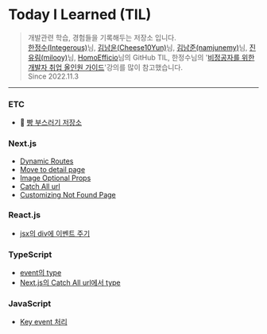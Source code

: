 # Today I Learned (TIL)
>개발관련 학습, 경험들을 기록해두는 저장소 입니다.  
>[한정수(Integerous)](https://github.com/Integerous/TIL)님, [김남윤(Cheese10Yun)](https://github.com/cheese10yun/TIL)님, [김남준(namjunemy)](https://github.com/namjunemy/TIL)님, [진유림(milooy)](http://milooy.github.io/TIL/)님, [HomoEfficio](https://github.com/HomoEfficio/dev-tips)님의 GitHub TIL, 한정수님의 '[비정공자를 위한 개발자 취업 올인원 가이드](https://www.inflearn.com/course/%EA%B0%9C%EB%B0%9C%EC%9E%90-%EC%B7%A8%EC%97%85-%ED%86%B5%ED%95%A9%ED%8E%B8)'강의를 많이 참고했습니다.  
>Since 2022.11.3

---
### ETC
- 🍞 [빵 부스러기 저장소](https://github.com/ChoJinmok/TIL/blob/master/ETC/BreadCrumbs.md)

### Next.js
- [Dynamic Routes](https://github.com/ChoJinmok/TIL/blob/master/Next.js/DynamicRoutes.md)
- [Move to detail page](https://github.com/ChoJinmok/TIL/blob/master/Next.js/MoveToDetail.md)
- [Image Optional Props](https://github.com/ChoJinmok/TIL/blob/master/Next.js/ImageOptionalProps.md)
- [Catch All url](https://github.com/ChoJinmok/TIL/blob/master/Next.js/CatchAllUrl.md)
- [Customizing Not Found Page](https://github.com/ChoJinmok/TIL/blob/master/Next.js/CustomNotFound.md)

### React.js
- [jsx의 div에 이벤트 주기](https://github.com/ChoJinmok/TIL/blob/master/React.js/DivEventInJsx.md)

### TypeScript
- [event의 type](https://github.com/ChoJinmok/TIL/blob/master/TypeScript/EventType.md)
- [Next.js의 Catch All url에서 type](https://github.com/ChoJinmok/TIL/blob/master/TypeScript/CatchAllUrlType.md)

### JavaScript
- [Key event 처리](https://github.com/ChoJinmok/TIL/blob/master/JavaScript/KeyEvent.md)
